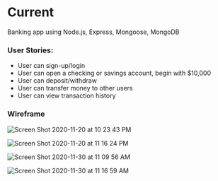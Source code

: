 # Current

Banking app using Node.js, Express, Mongoose, MongoDB


### User Stories:

* User can sign-up/login
* User can open a checking or savings account, begin with $10,000
* User can deposit/withdraw
* User can transfer money to other users
* User can view transaction history

### Wireframe

![Screen Shot 2020-11-20 at 10 23 43 PM](https://user-images.githubusercontent.com/73499055/99867865-16503f00-2b83-11eb-9182-e4b8e55fbcd2.png)



![Screen Shot 2020-11-20 at 11 16 24 PM](https://user-images.githubusercontent.com/73499055/99868238-75fc1980-2b86-11eb-97f2-3c7caeb3026f.png)


![Screen Shot 2020-11-30 at 11 09 56 AM](https://user-images.githubusercontent.com/73499055/100641278-dd3f6980-32fc-11eb-95f6-536c52ca0c28.png)


![Screen Shot 2020-11-30 at 11 16 59 AM](https://user-images.githubusercontent.com/73499055/100641829-9ef67a00-32fd-11eb-9047-15c5520c4e65.png)
